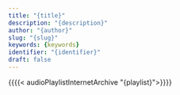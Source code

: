 ```yaml
---
title: "{title}"
description: "{description}"
author: "{author}"
slug: "{slug}"
keywords: {keywords}
identifier: "{identifier}"
draft: false
---
```


{{{{< audioPlaylistInternetArchive "{playlist}">}}}}
